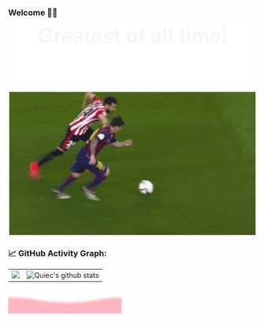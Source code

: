 ### Welcome 👋🏿

![](assets/Bottom_up.svg)

<div style="text-align: center;">
    <img src="./assets/messi_pass.gif" alt="messi_pass" width="500">
</div>

### 📈 GitHub Activity Graph:
|                                                              |                                                              |
| ------------------------------------------------------------ | ------------------------------------------------------------ |
| <img src="https://github-readme-streak-stats.herokuapp.com/?user=messigogogo"></img> | ![Quiec's github stats](https://github-readme-stats.vercel.app/api/top-langs/?username=messigogogo&theme=radical&layout=compact) |

![](assets/Bottom_down.svg)
